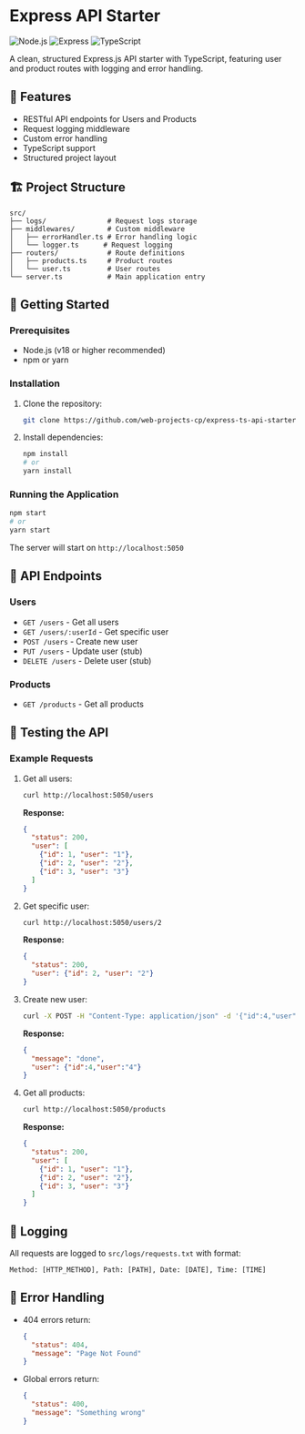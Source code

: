 # Express API Starter

![Node.js](https://img.shields.io/badge/Node.js-18.x-green)
![Express](https://img.shields.io/badge/Express-4.x-lightgrey)
![TypeScript](https://img.shields.io/badge/TypeScript-5.x-blue)

A clean, structured Express.js API starter with TypeScript, featuring user and product routes with logging and error handling.

## 📌 Features

- RESTful API endpoints for Users and Products
- Request logging middleware
- Custom error handling
- TypeScript support
- Structured project layout

## 🏗️ Project Structure

```
src/
├── logs/               # Request logs storage
├── middlewares/        # Custom middleware
│   ├── errorHandler.ts # Error handling logic
│   └── logger.ts      # Request logging
├── routers/            # Route definitions
│   ├── products.ts     # Product routes
│   └── user.ts         # User routes
└── server.ts           # Main application entry
```

## 🚀 Getting Started

### Prerequisites
- Node.js (v18 or higher recommended)
- npm or yarn

### Installation
1. Clone the repository:
   ```bash
   git clone https://github.com/web-projects-cp/express-ts-api-starter.git
   ```
2. Install dependencies:
   ```bash
   npm install
   # or
   yarn install
   ```

### Running the Application
```bash
npm start
# or
yarn start
```
The server will start on `http://localhost:5050`

## 📡 API Endpoints

### Users
- `GET /users` - Get all users
- `GET /users/:userId` - Get specific user
- `POST /users` - Create new user
- `PUT /users` - Update user (stub)
- `DELETE /users` - Delete user (stub)

### Products
- `GET /products` - Get all products

## 🧪 Testing the API

### Example Requests

1. Get all users:
   ```bash
   curl http://localhost:5050/users
   ```
   **Response:**
   ```json
   {
     "status": 200,
     "user": [
       {"id": 1, "user": "1"},
       {"id": 2, "user": "2"},
       {"id": 3, "user": "3"}
     ]
   }
   ```

2. Get specific user:
   ```bash
   curl http://localhost:5050/users/2
   ```
   **Response:**
   ```json
   {
     "status": 200,
     "user": {"id": 2, "user": "2"}
   }
   ```

3. Create new user:
   ```bash
   curl -X POST -H "Content-Type: application/json" -d '{"id":4,"user":"4"}' http://localhost:5050/users
   ```
   **Response:**
   ```json
   {
     "message": "done",
     "user": {"id":4,"user":"4"}
   }
   ```

4. Get all products:
   ```bash
   curl http://localhost:5050/products
   ```
   **Response:**
   ```json
   {
     "status": 200,
     "user": [
       {"id": 1, "user": "1"},
       {"id": 2, "user": "2"},
       {"id": 3, "user": "3"}
     ]
   }
   ```

## 📝 Logging
All requests are logged to `src/logs/requests.txt` with format:
```
Method: [HTTP_METHOD], Path: [PATH], Date: [DATE], Time: [TIME]
```

## 🛑 Error Handling
- 404 errors return:
  ```json
  {
    "status": 404,
    "message": "Page Not Found"
  }
  ```
- Global errors return:
  ```json
  {
    "status": 400,
    "message": "Something wrong"
  }
  ```
